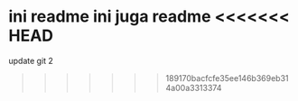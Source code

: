 ini readme
ini juga readme
<<<<<<< HEAD
=======

update git 2
>>>>>>> 189170bacfcfe35ee146b369eb314a00a3313374
